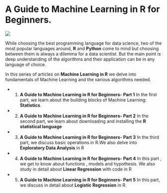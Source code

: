 # A Guide to Machine Learning in R for Beginners.

![](https://github.com/parulnith/A-guide-to-Machine-Learning-in-R/blob/master/Logo.png)

While choosing the best programming language for data science, two of the most popular languages around, **R** and **Python** come to mind but choosing between them is always a dilemma for a data scientist.
But the main point is deep understanding of the algorithms and their application can be in any language of choice.

In this series of articles on **Machine Learning in R** we delve into fundamentals of Machine Learning and the various algorithms needed.

 - 1. **A Guide to Machine Learning in R for Beginners- Part 1**
          In the first part, we learn about the building blocks of Machine Learning: **Statistics**.
          
 - 2. **A Guide to Machine Learning in R for Beginners- Part 2**
          In the second  part, we learn about downloading and installing the **R statistical language** 
          
 - 3.   **A Guide to Machine Learning in R for Beginners- Part 3**
			 In the third part, we discuss basic operations in R.We also delve into  **Exploratory Data Analysis** in R
			 
 -  4.   **A Guide to Machine Learning in R for Beginners- Part 4**
			 In this part , we get to know about functions , models and hypothesis. We also study in detail about **Linear Regression** with code in R
			 
 -  5.   **A Guide to Machine Learning in R for Beginners- Part 5**
			 In this part, we  discuss in detail about **Logistic Regression** in R.

